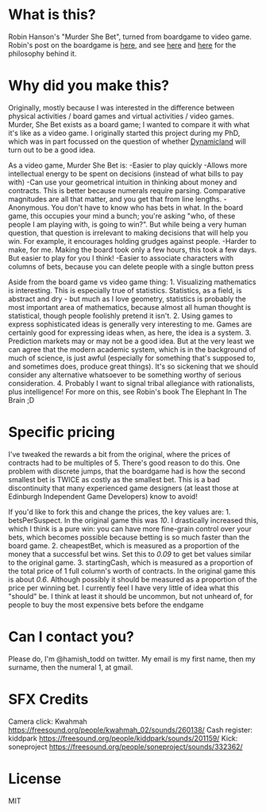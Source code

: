# What is this?
Robin Hanson's "Murder She Bet", turned from boardgame to video game. Robin's post on the boardgame is [here](https://www.overcomingbias.com/2018/08/my-board-board-game.html), and see [here](http://mason.gmu.edu/~rhanson/futarchy.pdf) and [here](https://mason.gmu.edu/~rhanson/gamble.html) for the philosophy behind it.

# Why did you make this?
Originally, mostly because I was interested in the difference between physical activities / board games and virtual activities / video games. Murder, She Bet exists as a board game; I wanted to compare it with what it's like as a video game. I originally started this project during my PhD, which was in part focussed on the question of whether [Dynamicland](dynamicland.org) will turn out to be a good idea.

As a video game, Murder She Bet is:
-Easier to play quickly
-Allows more intellectual energy to be spent on decisions (instead of what bills to pay with)
-Can use your geometrical intuition in thinking about money and contracts. This is better because numerals require parsing. Comparative magnitudes are all that matter, and you get that from line lengths.
-Anonymous. You don't have to know who has bets in what. In the board game, this occupies your mind a bunch; you're asking "who, of these people I am playing with, is going to win?". But while being a very human question, that question is irrelevant to making decisions that will help you win. For example, it encourages holding grudges against people.
-Harder to make, for me. Making the board took only a few hours, this took a few days. But easier to play for you I think!
-Easier to associate characters with columns of bets, because you can delete people with a single button press

Aside from the board game vs video game thing:
    1. Visualizing mathematics is interesting. This is especially true of statistics. Statistics, as a field, is abstract and dry - but much as I love geometry, statistics is probably the most important area of mathematics, because almost all human thought is statistical, though people foolishly pretend it isn't.
    2. Using games to express sophisticated ideas is generally very interesting to me. Games are certainly good for expressing ideas when, as here, the idea is a system.
    3. Prediction markets may or may not be a good idea. But at the very least we can agree that the modern academic system, which is in the background of much of science, is just awful (especially for something that's supposed to, and sometimes does, produce great things). It's so sickening that we should consider any alternative whatsoever to be something worthy of serious consideration.
    4. Probably I want to signal tribal allegiance with rationalists, plus intelligence! For more on this, see Robin's book The Elephant In The Brain ;D

# Specific pricing
I've tweaked the rewards a bit from the original, where the prices of contracts had to be multiples of 5. There's good reason to do this. One problem with discrete jumps, that the boardgame had is how the second smallest bet is TWICE as costly as the smallest bet. This is a bad discontinuity that many experienced game designers (at least those at Edinburgh Independent Game Developers) know to avoid!

If you'd like to fork this and change the prices, the key values are:
    1. betsPerSuspect. In the original game this was *10*. I drastically increased this, which I think is a pure win: you can have more fine-grain control over your bets, which becomes possible because betting is so much faster than the board game.
    2. cheapestBet, which is measured as a proportion of the money that a successful bet wins. Set this to *0.09* to get bet values similar to the original game.
    3. startingCash, which is measured as a proportion of the total price of 1 full column's worth of contracts. In the original game this is about *0.6*. Although possibly it should be measured as a proportion of the price per winning bet. I currently feel I have very little of idea what this "should" be. I think at least it should be uncommon, but not unheard of, for people to buy the most expensive bets before the endgame

# Can I contact you?
Please do, I'm @hamish_todd on twitter. My email is my first name, then my surname, then the numeral 1, at gmail.

# SFX Credits
Camera click: Kwahmah https://freesound.org/people/kwahmah_02/sounds/260138/
Cash register: kiddpark https://freesound.org/people/kiddpark/sounds/201159/
Kick: soneproject https://freesound.org/people/soneproject/sounds/332362/

# License
MIT